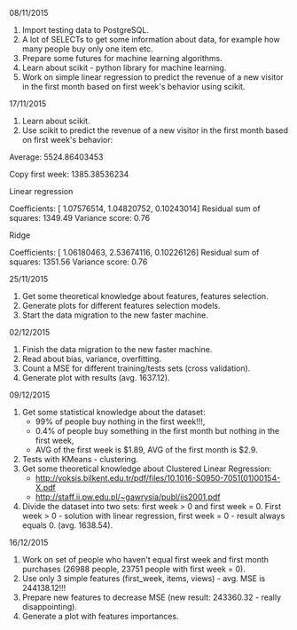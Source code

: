 
08/11/2015

1. Import testing data to PostgreSQL.
2. A lot of SELECTs to get some information about data, for example how many people buy only one item etc.
3. Prepare some futures for machine learning algorithms.
4. Learn about scikit - python library for machine learning.
5. Work on simple linear regression to predict the revenue of a new visitor in the first month based on first week's behavior using scikit.

17/11/2015
1. Learn about scikit.
2. Use scikit to predict the revenue of a new visitor in the first month based on first week's behavior:

Average:  5524.86403453 

Copy first week:  1385.38536234 

Linear regression 

Coefficients: 
[ 1.07576514,  1.04820752,  0.10243014]
Residual sum of squares: 1349.49
Variance score: 0.76


Ridge 

Coefficients: 
[ 1.06180463,  2.53674116,  0.10226126]
Residual sum of squares: 1351.56
Variance score: 0.76
 


25/11/2015

1. Get some theoretical knowledge about features, features selection.
2. Generate plots for different features selection models.
3. Start the data migration to the new faster machine.

02/12/2015

1. Finish the data migration to the new faster machine.
2. Read about bias, variance, overfitting.
3. Count a MSE for different training/tests sets (cross validation).
4. Generate plot with results (avg. 1637.12).

09/12/2015

1. Get some statistical knowledge about the dataset:
	- 99% of people buy nothing in the first week!!!,
	- 0.4% of people buy something in the first month but nothing in the first week,
	- AVG of the first week is $1.89, AVG of the first month is $2.9.
2. Tests with KMeans - clustering.
3. Get some theoretical knowledge about Clustered Linear Regression:
	- http://yoksis.bilkent.edu.tr/pdf/files/10.1016-S0950-7051(01)00154-X.pdf
	- http://staff.ii.pw.edu.pl/~gawrysia/publ/iis2001.pdf
4. Divide the dataset into two sets: first week > 0 and first week = 0. First week > 0 - solution with linear regression, first week = 0 - result always equals 0. (avg. 1638.54).

16/12/2015

1. Work on set of people who haven't equal first week and first month purchases (26988 people, 23751 people with first week = 0).
2. Use only 3 simple features (first_week, items, views) - avg. MSE is 244138.12!!!
3. Prepare new features to decrease MSE (new result: 243360.32 - really disappointing).
4. Generate a plot with features importances.
